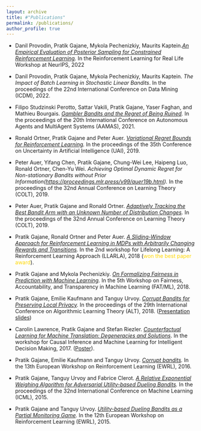 ```yaml
---
layout: archive
title: #"Publications"
permalink: /publications/
author_profile: true
---
```

* Danil Provodin, Pratik Gajane, Mykola Pechenizkiy, Maurits Kaptein.<i>[An Empirical Evaluation of Posterior Sampling for Constrained Reinforcement Learning](https://arxiv.org/abs/2209.03596).</i> In the Reinforcement Learning for Real Life Workshop at NeurIPS, 2022

* Danil Provodin, Pratik Gajane, Mykola Pechenizkiy, Maurits Kaptein. <i>The Impact of Batch Learning in Stochastic Linear Bandits</i>. In the proceedings of the 22nd International Conference on Data Mining (ICDM), 2022.
 
* Filipo Studzinski Perotto, Sattar Vakili, Pratik Gajane, Yaser Faghan, and Mathieu Bourgais. <i>[Gambler Bandits and the Regret of Being Ruined](https://dl.acm.org/doi/10.5555/3463952.3464194).</i> In the proceedings of the 20th International Conference on Autonomous Agents and MultiAgent Systems (AAMAS), 2021.

* Ronald Ortner, Pratik Gajane and Peter Auer. <i>[Variational Regret Bounds for Reinforcement Learning](https://proceedings.mlr.press/v115/ortner20a.html).</i> In the proceedings of the 35th Conference on Uncertainty in Artificial Intelligence (UAI), 2019.

*  Peter Auer, Yifang Chen, Pratik Gajane, Chung-Wei Lee, Haipeng Luo, Ronald Ortner, Chen-Yu Wei. <i>Achieving Optimal Dynamic Regret for Non-stationary Bandits without Prior Information(https://proceedings.mlr.press/v99/auer19b.html).</i> In the proceedings of the 32nd Annual Conference on Learning Theory (COLT), 2019.

* Peter Auer, Pratik Gajane and Ronald Ortner. <i>[Adaptively Tracking the Best Bandit Arm with an Unknown Number of Distribution Changes](https://proceedings.mlr.press/v99/auer19a.html).</i> In the proceedings of the 32nd Annual Conference on Learning Theory (COLT), 2019.
 
* Pratik Gajane, Ronald Ortner and Peter Auer. <i>[A Sliding-Window Approach for Reinforcement Learning in MDPs with Arbitrarily Changing Rewards and Transitions](https://drive.google.com/file/d/1FHAgRpUPcO4YBjg3meK47d3VZozIwIx5/view).</i> In the 2nd workshop for Lifelong Learning: A Reinforcement Learning Approach (LLARLA), 2018 (<span style="color:gold">won the best paper award</span>).

* Pratik Gajane and Mykola Pechenizkiy. <i>[On Formalizing Fairness in Prediction with Machine Learning](https://www.fatml.org/media/documents/formalizing_fairness_in_prediction_with_ml.pdf).</i> In the 5th Workshop on Fairness, Accountability, and Transparency in Machine Learning (FAT/ML), 2018.

* Pratik Gajane, Emilie Kaufmann and Tanguy Urvoy. <i>[Corrupt Bandits for Preserving Local Privacy](https://proceedings.mlr.press/v83/gajane18a.html).</i> In the proceedings of the 29th International Conference on Algorithmic Learning Theory (ALT), 2018. ([Presentation slides](https://pratikgajane.files.wordpress.com/2018/07/alt-2018-talk.pdf))

* Carolin Lawrence, Pratik Gajane and Stefan Riezler. <i>[Counterfactual Learning for Machine Translation: Degeneracies and Solutions](https://www.cl.uni-heidelberg.de/~riezler/publications/papers/NIPS2017.pdf)</i>. In the workshop for Causal Inference and Machine Learning for Intelligent Decision Making, 2017. ([Poster](https://carolinlawrence.github.io/posters/17NIPS_WITWN.pdf)).

* Pratik Gajane, Emilie Kaufmann and Tanguy Urvoy. <i>[Corrupt bandits](https://ewrl.files.wordpress.com/2016/11/ewrl13-2016-submission_04.pdf).</i> In the 13th European Workshop on Reinforcement Learning (EWRL), 2016.

* Pratik Gajane, Tanguy Urvoy and Fabrice Clerot. <i>[A Relative Exponential Weighing Algorithm for Adversarial Utility-based Dueling Bandits](https://proceedings.mlr.press/v37/gajane15).</i> In the proceedings of the 32nd International Conference on Machine Learning (ICML), 2015.

* Pratik Gajane and Tanguy Urvoy.  <i>[Utility-based Dueling Bandits as a Partial Monitoring Game](https://arxiv.org/abs/1507.02750).</i> In the 12th European Workshop on Reinforcement Learning (EWRL), 2015.

